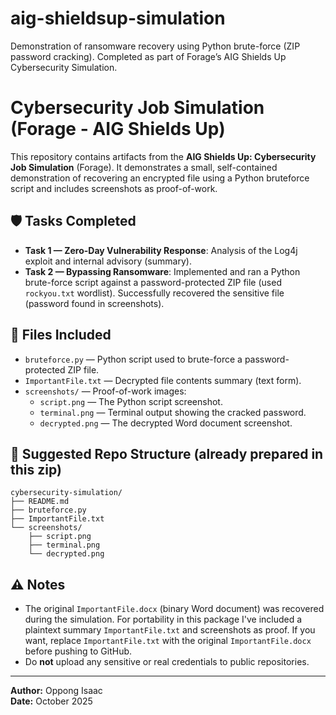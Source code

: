 # aig-shieldsup-simulation
Demonstration of ransomware recovery using Python brute-force (ZIP password cracking). Completed as part of Forage’s AIG Shields Up Cybersecurity Simulation.
# Cybersecurity Job Simulation (Forage - AIG Shields Up)

This repository contains artifacts from the **AIG Shields Up: Cybersecurity Job Simulation** (Forage). It demonstrates a small, self-contained demonstration of recovering an encrypted file using a Python bruteforce script and includes screenshots as proof-of-work.

## 🛡️ Tasks Completed
- **Task 1 — Zero-Day Vulnerability Response**: Analysis of the Log4j exploit and internal advisory (summary).
- **Task 2 — Bypassing Ransomware**: Implemented and ran a Python brute-force script against a password-protected ZIP file (used `rockyou.txt` wordlist). Successfully recovered the sensitive file (password found in screenshots).

## 🔐 Files Included
- `bruteforce.py` — Python script used to brute-force a password-protected ZIP file.
- `ImportantFile.txt` — Decrypted file contents summary (text form).
- `screenshots/` — Proof-of-work images:
  - `script.png` — The Python script screenshot.
  - `terminal.png` — Terminal output showing the cracked password.
  - `decrypted.png` — The decrypted Word document screenshot.

## 📂 Suggested Repo Structure (already prepared in this zip)
```
cybersecurity-simulation/
├── README.md
├── bruteforce.py
├── ImportantFile.txt
└── screenshots/
    ├── script.png
    ├── terminal.png
    └── decrypted.png
```

## ⚠️ Notes
- The original `ImportantFile.docx` (binary Word document) was recovered during the simulation. For portability in this package I've included a plaintext summary `ImportantFile.txt` and screenshots as proof. If you want, replace `ImportantFile.txt` with the original `ImportantFile.docx` before pushing to GitHub.
- Do **not** upload any sensitive or real credentials to public repositories.

---
**Author:** Oppong Isaac  
**Date:** October 2025
